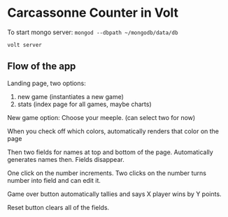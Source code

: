 # Carcassonne Counter in Volt

To start mongo server: `mongod --dbpath ~/mongodb/data/db`

`volt server`

## Flow of the app

Landing page, two options:
1. new game (instantiates a new game)
2. stats (index page for all games, maybe charts)

New game option:
Choose your meeple. (can select two for now)

When you check off which colors, automatically renders that color on the page

Then two fields for names at top and bottom of the page. Automatically generates names then. Fields disappear.

One click on the number increments.
Two clicks on the number turns number into field and can edit it.

Game over button automatically tallies and says X player wins by Y points.

Reset button clears all of the fields.